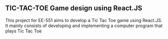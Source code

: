## TIC-TAC-TOE Game design using React.JS

This project for EE-551 aims to develop a Tic Tac Toe game using React.JS. It mainly consists of developing and implementing a computer program that plays Tic Tac Toe
